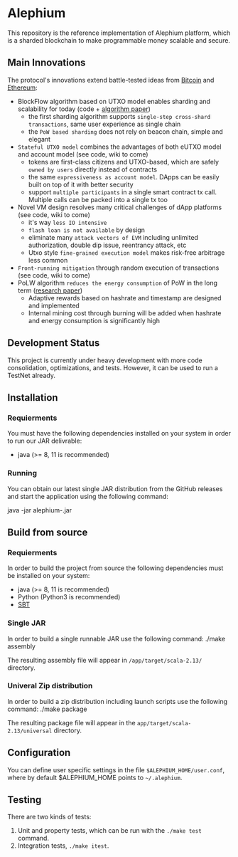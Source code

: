 # Alephium

This repository is the reference implementation of Alephium platform,
which is a sharded blockchain to make programmable money scalable and secure.

## Main Innovations

The protocol's innovations extend battle-tested ideas from [Bitcoin](https://bitcoin.org/bitcoin.pdf) and [Ethereum](https://ethereum.org/en/whitepaper/):

* BlockFlow algorithm based on UTXO model enables sharding and scalability for today (code + [algorithm paper](https://github.com/alephium/research/blob/master/alephium.pdf))
  * the first sharding algorithm supports `single-step cross-shard transactions`, same user experience as single chain
  * the `PoW based sharding` does not rely on beacon chain, simple and elegant
* `Stateful UTXO model` combines the advantages of both eUTXO model and account model (see code, wiki to come)
  * tokens are first-class citizens and UTXO-based, which are safely `owned by users` directly instead of contracts
  * the same `expressiveness as account model`. DApps can be easily built on top of it with better security
  * support `multiple participants` in a single smart contract tx call. Multiple calls can be packed into a single tx too
* Novel VM design resolves many critical challenges of dApp platforms (see code, wiki to come)
  * it's way `less IO intensive`
  * `flash loan is not available` by design
  * eliminate many `attack vectors of EVM` including unlimited authorization, double dip issue, reentrancy attack, etc
  * Utxo style `fine-grained execution model` makes risk-free arbitrage less common
* `Front-running mitigation` through random execution of transactions (see code, wiki to come)
* PoLW algorithm `reduces the energy consumption` of PoW in the long term ([research paper](https://github.com/alephium/research/blob/master/polw.pdf))
  * Adaptive rewards based on hashrate and timestamp are designed and implemented
  * Internal mining cost through burning will be added when hashrate and energy consumption is significantly high

## Development Status

This project is currently under heavy development with more code consolidation, optimizations, and tests. However, it can be used to run a TestNet already.

## Installation

### Requierments

You must have the following dependencies installed on your system in order to run our JAR delivrable:

- java (>= 8, 11 is recommended)

### Running

You can obtain our latest single JAR distribution from the GitHub releases and start the application using the following command:

   java -jar alephium-<VERSION>.jar

## Build from source

### Requierments

In order to build the project from source the following dependencies must be installed on your system:
- java (>= 8, 11 is recommended)
- Python (Python3 is recommended)
- [SBT](https://docs.scala-lang.org/getting-started/sbt-track/getting-started-with-scala-and-sbt-on-the-command-line.html)

### Single JAR

In order to build a single runnable JAR use the following command:
  ./make assembly

The resulting assembly file will appear in `/app/target/scala-2.13/` directory.

### Univeral Zip distribution

In order to build a zip distribution including launch scripts use the following command:
  ./make package

The resulting package file will appear in the `app/target/scala-2.13/universal` directory.

## Configuration

You can define user specific settings in the file `$ALEPHIUM_HOME/user.conf`, where by default $ALEPHIUM_HOME points to `~/.alephium`.

## Testing

There are two kinds of tests:

1) Unit and property tests, which can be run with the `./make test` command.
2) Integration tests, `./make itest`.


